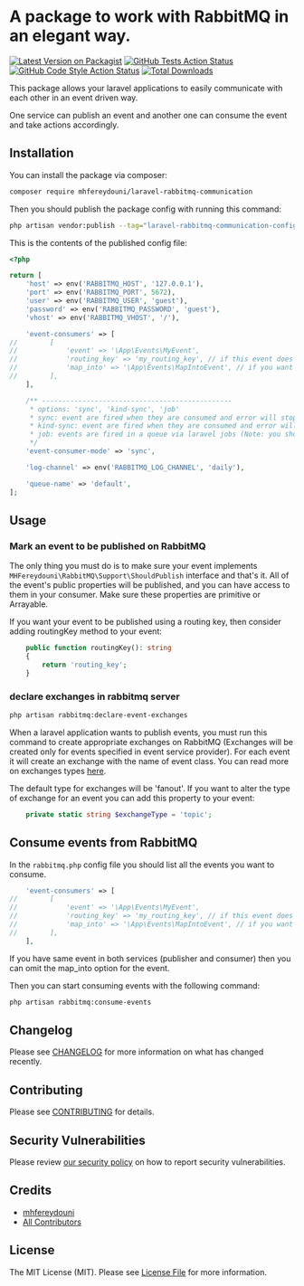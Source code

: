 # A package to work with RabbitMQ in an elegant way.

[![Latest Version on Packagist](https://img.shields.io/packagist/v/mhfereydouni/laravel-rabbitmq-communication.svg?style=flat-square)](https://packagist.org/packages/mhfereydouni/laravel-rabbitmq-communication)
[![GitHub Tests Action Status](https://img.shields.io/github/workflow/status/mhfereydouni/laravel-rabbitmq-communication/run-tests?label=tests)](https://github.com/mhfereydouni/laravel-rabbitmq-communication/actions?query=workflow%3Arun-tests+branch%3Amain)
[![GitHub Code Style Action Status](https://img.shields.io/github/workflow/statusmhfereydouni/laravel-rabbitmq-communication/Check%20&%20fix%20styling?label=code%20style)](https://github.com/mhfereydouni/laravel-rabbitmq-communication/actions?query=workflow%3A"Check+%26+fix+styling"+branch%3Amain)
[![Total Downloads](https://img.shields.io/packagist/dt/mhfereydouni/laravel-rabbitmq-communication.svg?style=flat-square)](https://packagist.org/packages/mhfereydouni/laravel-rabbitmq-communication)

This package allows your laravel applications to easily communicate with each other in an event driven way.

One service can publish an event and another one can consume the event and take actions accordingly.

## Installation

You can install the package via composer:

```bash
composer require mhfereydouni/laravel-rabbitmq-communication
```

Then you should publish the package config with running this command:

```bash
php artisan vendor:publish --tag="laravel-rabbitmq-communication-config"
```

This is the contents of the published config file:

```php
<?php

return [
    'host' => env('RABBITMQ_HOST', '127.0.0.1'),
    'port' => env('RABBITMQ_PORT', 5672),
    'user' => env('RABBITMQ_USER', 'guest'),
    'password' => env('RABBITMQ_PASSWORD', 'guest'),
    'vhost' => env('RABBITMQ_VHOST', '/'),

    'event-consumers' => [
//        [
//            'event' => '\App\Events\MyEvent',
//            'routing_key' => 'my_routing_key', // if this event does not use routing key then remove this line
//            'map_into' => '\App\Events\MapIntoEvent', // if you want to use the same event then remove this line
//        ],
    ],

    /** -----------------------------------------------
     * options: 'sync', 'kind-sync', 'job'
     * sync: event are fired when they are consumed and error will stop the consumer
     * kind-sync: event are fired when they are consumed and error will not stop the consumer instead a log is stored
     * job: events are fired in a queue via laravel jobs (Note: you should make sure there is a queue worker for queue)
     */
    'event-consumer-mode' => 'sync',

    'log-channel' => env('RABBITMQ_LOG_CHANNEL', 'daily'),

    'queue-name' => 'default',
];
```

## Usage

### Mark an event to be published on RabbitMQ

The only thing you must do is to make sure your event implements `MHFereydouni\RabbitMQ\Support\ShouldPublish` interface
and that's it.
All of the event's public properties will be published, and you can have access to them in your consumer. Make sure these properties are primitive or Arrayable.

If you want your event to be published using a routing key, then consider adding routingKey method to your event:

```php
    public function routingKey(): string
    {
        return 'routing_key';
    }
```

### declare exchanges in rabbitmq server

```bash
php artisan rabbitmq:declare-event-exchanges
```

When a laravel application wants to publish events, you must run this command to create appropriate exchanges on
RabbitMQ (Exchanges will be created only for events specified in event service provider).
For each event it will create an exchange with the name of event class.
You can read more on exchanges types [here](https://www.rabbitmq.com/tutorials/amqp-concepts.html).

The default type for exchanges will be 'fanout'. If you want to alter the type of exchange for an event you can add this
property to your event:

```php
    private static string $exchangeType = 'topic';
```

## Consume events from RabbitMQ
In the `rabbitmq.php` config file you should list all the events you want to consume.

```php
    'event-consumers' => [
//        [
//            'event' => '\App\Events\MyEvent',
//            'routing_key' => 'my_routing_key', // if this event does not use routing key then remove this line
//            'map_into' => '\App\Events\MapIntoEvent', // if you want to use the same event then remove this line
//        ],
    ],
```
If you have same event in both services (publisher and consumer) then you can omit the map_into option for the event.

Then you can start consuming events with the following command:

```bash
php artisan rabbitmq:consume-events
```

## Changelog

Please see [CHANGELOG](CHANGELOG.md) for more information on what has changed recently.

## Contributing

Please see [CONTRIBUTING](https://github.com/spatie/.github/blob/main/CONTRIBUTING.md) for details.

## Security Vulnerabilities

Please review [our security policy](../../security/policy) on how to report security vulnerabilities.

## Credits

- [mhfereydouni](https://github.com/mhfereydouni)
- [All Contributors](../../contributors)

## License

The MIT License (MIT). Please see [License File](LICENSE.md) for more information.
